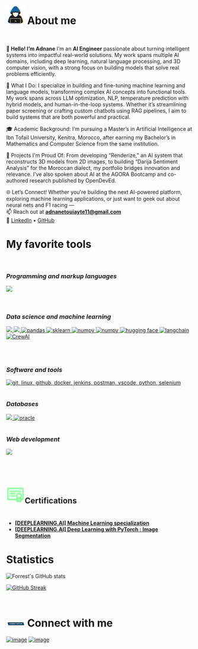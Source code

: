 

#  <picture><img src = "Images/about_me.gif" width = 50px></picture> **About me**

<br>

**👋 Hello! I’m Adnane** I’m an **AI Engineer** passionate about turning intelligent systems into impactful real-world solutions. My work spans multiple AI domains, including deep learning, natural language processing, and 3D computer vision, with a strong focus on building models that solve real problems efficiently.

🧠 What I Do: I specialize in building and fine-tuning machine learning and language models, transforming complex AI concepts into functional tools. My work spans across LLM optimization, NLP, temperature prediction with hybrid models, and human-in-the-loop systems. Whether it’s streamlining paper screening or crafting custom chatbots using RAG pipelines, I aim to build systems that are both powerful and practical.

🎓 Academic Background: I’m pursuing a Master’s in Artificial Intelligence at Ibn Tofaïl University, Kenitra, Morocco, after earning my Bachelor’s in Mathematics and Computer Science from the same institution.

🚀 Projects I'm Proud Of: From developing “Renderize,” an AI system that reconstructs 3D models from 2D images, to building “Darija Sentiment Analysis” for the Moroccan dialect, my portfolio bridges innovation and relevance. I’ve also spoken about AI at the AGORA Bootcamp and co-authored research published by OpenDevEd.

🌐 Let’s Connect! Whether you're building the next AI-powered platform, exploring machine learning applications, or just want to geek out about neural nets and F1 racing —  
📫 Reach out at **adnanetouiayte11@gmail.com**  
🔗 [LinkedIn](https://www.linkedin.com/in/adnanetouiyate/) • [GitHub](https://github.com/Adnane-markue)
# **My favorite tools**

<br>

###  _Programming and markup languages_

<p align="left">
  <a href="https://skillicons.dev">
    <img src="https://skillicons.dev/icons?i=py,cpp,java,css,html,php" />
  </a>
</p>
<br>

###  _Data science and machine learning_

<p align="left">
  <a href="https://skillicons.dev">
    <img src="https://skillicons.dev/icons?i=pytorch,tensorflow" />
    <img src="https://encrypted-tbn0.gstatic.com/images?q=tbn:ANd9GcTdVCcpHnuomtu-CFuBqToUmnzSo21dmWZgFoERbgv1L-bAyYOAxD5lCV1sH8AYsfS0ijw&usqp=CAU" height="45px" />
    <img src="https://seeklogo.com/images/P/pandas-logo-776F6D45BB-seeklogo.com.png" height="45px" alt="pandas" />
    <img src="https://seeklogo.com/images/S/scikit-learn-logo-8766D07E2E-seeklogo.com.png" height="45px" alt="sklearn" />
    <img src="https://upload.wikimedia.org/wikipedia/commons/thumb/3/31/NumPy_logo_2020.svg/2560px-NumPy_logo_2020.svg.png" height="45px" alt="numpy" />
    <img src="https://cdn.icon-icons.com/icons2/2667/PNG/512/jupyter_app_icon_161280.png" height="45px" alt="numpy" />
    <img src="https://huggingface.co/datasets/huggingface/brand-assets/resolve/main/hf-logo.png" height="45px" alt="hugging face" />
    <img src="https://images.crunchbase.com/image/upload/c_pad,h_256,w_256,f_auto,q_auto:eco,dpr_1/by5xgptikfgqgx2tma7o" height="45px" alt="langchain" />
    <img src="https://www.crewai.com/assets/crew_only-ce3e8e1afde0977caeaa861aab72f1cfee3c88a79127d6e2bea8d9b2066f5eb1.png" height="30px" alt="CrewAI" />
  </a>
</p>
<br>

#

###  _Software and tools_

<p align="left">
  <a href="https://skillicons.dev">
    <img src="https://skillicons.dev/icons?i=git,linux,github,docker,jenkins,postman,vscode,pycharm,selenium,linux&perline=14"  alt="git, linux, github, docker, jenkins, postman, vscode, python, selenium" />
  </a>
</p>

#

### _Databases_

<p align="left">
  <a href="https://skillicons.dev">
    <img src="https://skillicons.dev/icons?i=mysql,sqlite" />
    <img src="https://w7.pngwing.com/pngs/98/646/png-transparent-oracle-corporation-oracle-webcenter-oracle-database-oracle-e-business-suite-oracle-applications-others-text-trademark-logo-thumbnail.png" height="45px" alt="oracle" />
  </a>
</p>

#

### _Web development_

<p align="left">
  <a href="https://skillicons.dev">
    <img src="https://skillicons.dev/icons?i=bootstrap,laravel,symfony" />
  </a>
</p>
<br>

<br>

## <img src = "Images/certification.svg" width =50px>**Certifications** 


#
- [**[DEEPLEARNING.AI] Machine Learning specialization**](https://www.coursera.org/account/accomplishments/specialization/certificate/APNHLPVYYLBM)
- [**[DEEPLEARNING.AI] Deep Learning with PyTorch : Image Segmentation**](https://www.coursera.org/account/accomplishments/certificate/FXDC74JEDVUK)
#

# **Statistics**

![Forrest's GitHub stats](https://github-readme-stats.vercel.app/api?username=Adnane-markue&show_icons=true&theme=tokyonight&border_color=3DA47A&border_radius=8)

[![GitHub Streak](https://streak-stats.demolab.com?user=Adnane-markue&theme=tokyonight&border_radius=8&border=3DA47A)](https://git.io/streak-stats)

<br>

# <picture><img src = "Images/Connect-with-me.gif" width = 50px></picture> **Connect with me**

[![image](https://img.shields.io/badge/LinkedIn-0077B5?style=for-the-badge&logo=linkedin&logoColor=white)](https://www.linkedin.com/in/adnanetouiyate/)
[![image](https://img.shields.io/badge/mail-D14836?style=for-the-badge&logo=gmail&logoColor=white)](mailto:adnanetouiayte11@gmail.com)
